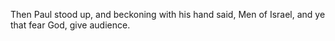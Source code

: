 Then Paul stood up, and beckoning with his hand said, Men of Israel, and ye that fear God, give audience.
